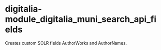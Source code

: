# digitalia-module_digitalia_muni_search_api_fields
Creates custom SOLR fields AuthorWorks and AuthorNames.
